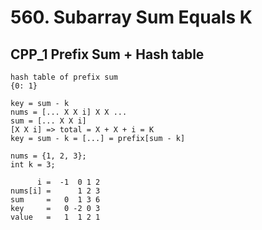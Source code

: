 # 560. Subarray Sum Equals K

## CPP_1 Prefix Sum + Hash table
```
hash table of prefix sum
{0: 1}

key = sum - k
nums = [... X X i] X X ...
sum = [... X X i]
[X X i] => total = X + X + i = K
key = sum - k = [...] = prefix[sum - k]

nums = {1, 2, 3};
int k = 3;

      i =  -1  0 1 2
nums[i] =      1 2 3
sum     =   0  1 3 6
key     =   0 -2 0 3
value   =   1  1 2 1
```

